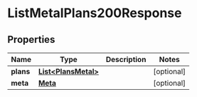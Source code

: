 

# ListMetalPlans200Response


## Properties

| Name | Type | Description | Notes |
|------------ | ------------- | ------------- | -------------|
|**plans** | [**List&lt;PlansMetal&gt;**](PlansMetal.md) |  |  [optional] |
|**meta** | [**Meta**](Meta.md) |  |  [optional] |



